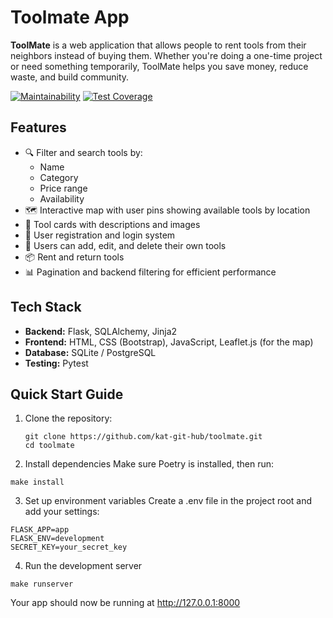 # Toolmate App

**ToolMate** is a web application that allows people to rent tools from their neighbors instead of buying them. Whether you're doing a one-time project or need something temporarily, ToolMate helps you save money, reduce waste, and build community.

[![Maintainability](https://api.codeclimate.com/v1/badges/25d8e43843087ec87384/maintainability)](https://codeclimate.com/github/kat-git-hub/toolmate/maintainability)   [![Test Coverage](https://api.codeclimate.com/v1/badges/25d8e43843087ec87384/test_coverage)](https://codeclimate.com/github/kat-git-hub/toolmate/test_coverage)


## Features

- 🔍 Filter and search tools by:
  - Name
  - Category
  - Price range
  - Availability
- 🗺️ Interactive map with user pins showing available tools by location
- 📄 Tool cards with descriptions and images
- 🔐 User registration and login system
- 🧰 Users can add, edit, and delete their own tools
- 📦 Rent and return tools
- 📊 Pagination and backend filtering for efficient performance

## Tech Stack

- **Backend:** Flask, SQLAlchemy, Jinja2
- **Frontend:** HTML, CSS (Bootstrap), JavaScript, Leaflet.js (for the map)
- **Database:** SQLite / PostgreSQL
- **Testing:** Pytest

## Quick Start Guide

1. Clone the repository:
   ```
   git clone https://github.com/kat-git-hub/toolmate.git
   cd toolmate 
   ```

2. Install dependencies
Make sure Poetry is installed, then run:
```
make install
```
3. Set up environment variables
Create a .env file in the project root and add your settings:
```
FLASK_APP=app
FLASK_ENV=development
SECRET_KEY=your_secret_key
```
4. Run the development server
```
make runserver
```
Your app should now be running at http://127.0.0.1:8000
